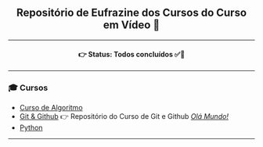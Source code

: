 <h2 align='center'>Repositório de Eufrazine dos Cursos do Curso em Vídeo 🍄</h2>

<hr>

<h4 align='center'>
👉 Status: Todos concluídos ✅🎉
</h4>

<hr>

### 🎓 Cursos
* [Curso de Algoritmo](https://github.com/Eufrazine/Projects/tree/main/CursoEmVideo/CursoAlgoritmo)
* [Git & Github](https://github.com/Eufrazine/Projects/tree/main/CursoEmVideo/CursoGit%26GitHub) 👉 Repositório do Curso de Git e Github _[Olá Mundo!](https://github.com/Eufrazine/OlaMundo)_
* [Python](https://github.com/Eufrazine/Projects/tree/main/CursoEmVideo/CursoPython)

<hr>

